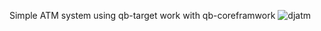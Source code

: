 Simple ATM system using qb-target work with qb-coreframwork
![djatm](https://github.com/user-attachments/assets/d4cbe9c4-1793-4593-bcb5-465a124099d2)



